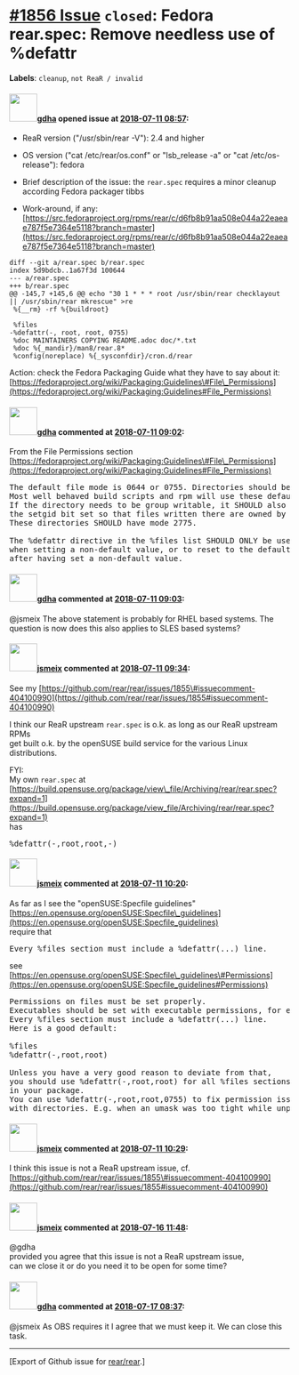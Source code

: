 [\#1856 Issue](https://github.com/rear/rear/issues/1856) `closed`: Fedora rear.spec: Remove needless use of %defattr
====================================================================================================================

**Labels**: `cleanup`, `not ReaR / invalid`

#### <img src="https://avatars.githubusercontent.com/u/888633?u=cdaeb31efcc0048d3619651aa18dd4b76e636b21&v=4" width="50">[gdha](https://github.com/gdha) opened issue at [2018-07-11 08:57](https://github.com/rear/rear/issues/1856):

-   ReaR version ("/usr/sbin/rear -V"): 2.4 and higher

-   OS version ("cat /etc/rear/os.conf" or "lsb\_release -a" or "cat
    /etc/os-release"): fedora

-   Brief description of the issue: the `rear.spec` requires a minor
    cleanup according Fedora packager tibbs

-   Work-around, if any:
    [https://src.fedoraproject.org/rpms/rear/c/d6fb8b91aa508e044a22eaeae787f5e7364e5118?branch=master](https://src.fedoraproject.org/rpms/rear/c/d6fb8b91aa508e044a22eaeae787f5e7364e5118?branch=master)

<!-- -->

    diff --git a/rear.spec b/rear.spec
    index 5d9bdcb..1a67f3d 100644
    --- a/rear.spec
    +++ b/rear.spec
    @@ -145,7 +145,6 @@ echo "30 1 * * * root /usr/sbin/rear checklayout || /usr/sbin/rear mkrescue" >re
     %{__rm} -rf %{buildroot}

     %files
    -%defattr(-, root, root, 0755)
     %doc MAINTAINERS COPYING README.adoc doc/*.txt
     %doc %{_mandir}/man8/rear.8*
     %config(noreplace) %{_sysconfdir}/cron.d/rear

Action: check the Fedora Packaging Guide what they have to say about it:
[https://fedoraproject.org/wiki/Packaging:Guidelines\#File\_Permissions](https://fedoraproject.org/wiki/Packaging:Guidelines#File_Permissions)

#### <img src="https://avatars.githubusercontent.com/u/888633?u=cdaeb31efcc0048d3619651aa18dd4b76e636b21&v=4" width="50">[gdha](https://github.com/gdha) commented at [2018-07-11 09:02](https://github.com/rear/rear/issues/1856#issuecomment-404097691):

From the File Permissions section  
[https://fedoraproject.org/wiki/Packaging:Guidelines\#File\_Permissions](https://fedoraproject.org/wiki/Packaging:Guidelines#File_Permissions)

<pre>
The default file mode is 0644 or 0755. Directories should be mode 0755.
Most well behaved build scripts and rpm will use these defaults.
If the directory needs to be group writable, it SHOULD also have
the setgid bit set so that files written there are owned by that group.
These directories SHOULD have mode 2775.

The %defattr directive in the %files list SHOULD ONLY be used
when setting a non-default value, or to reset to the default value
after having set a non-default value. 
</pre>

#### <img src="https://avatars.githubusercontent.com/u/888633?u=cdaeb31efcc0048d3619651aa18dd4b76e636b21&v=4" width="50">[gdha](https://github.com/gdha) commented at [2018-07-11 09:03](https://github.com/rear/rear/issues/1856#issuecomment-404098187):

@jsmeix The above statement is probably for RHEL based systems. The
question is now does this also applies to SLES based systems?

#### <img src="https://avatars.githubusercontent.com/u/1788608?u=925fc54e2ce01551392622446ece427f51e2f0ce&v=4" width="50">[jsmeix](https://github.com/jsmeix) commented at [2018-07-11 09:34](https://github.com/rear/rear/issues/1856#issuecomment-404107305):

See my
[https://github.com/rear/rear/issues/1855\#issuecomment-404100990](https://github.com/rear/rear/issues/1855#issuecomment-404100990)

I think our ReaR upstream `rear.spec` is o.k. as long as our ReaR
upstream RPMs  
get built o.k. by the openSUSE build service for the various Linux
distributions.

FYI:  
My own `rear.spec` at  
[https://build.opensuse.org/package/view\_file/Archiving/rear/rear.spec?expand=1](https://build.opensuse.org/package/view_file/Archiving/rear/rear.spec?expand=1)  
has

<pre>
%defattr(-,root,root,-)
</pre>

#### <img src="https://avatars.githubusercontent.com/u/1788608?u=925fc54e2ce01551392622446ece427f51e2f0ce&v=4" width="50">[jsmeix](https://github.com/jsmeix) commented at [2018-07-11 10:20](https://github.com/rear/rear/issues/1856#issuecomment-404120081):

As far as I see the "openSUSE:Specfile guidelines"  
[https://en.opensuse.org/openSUSE:Specfile\_guidelines](https://en.opensuse.org/openSUSE:Specfile_guidelines)  
require that

<pre>
Every %files section must include a %defattr(...) line.
</pre>

see  
[https://en.opensuse.org/openSUSE:Specfile\_guidelines\#Permissions](https://en.opensuse.org/openSUSE:Specfile_guidelines#Permissions)

<pre>
Permissions on files must be set properly.
Executables should be set with executable permissions, for example.
Every %files section must include a %defattr(...) line.
Here is a good default:

%files
%defattr(-,root,root)

Unless you have a very good reason to deviate from that,
you should use %defattr(-,root,root) for all %files sections
in your package.
You can use %defattr(-,root,root,0755) to fix permission issues
with directories. E.g. when an umask was too tight while unpacking. 
</pre>

#### <img src="https://avatars.githubusercontent.com/u/1788608?u=925fc54e2ce01551392622446ece427f51e2f0ce&v=4" width="50">[jsmeix](https://github.com/jsmeix) commented at [2018-07-11 10:29](https://github.com/rear/rear/issues/1856#issuecomment-404122085):

I think this issue is not a ReaR upstream issue, cf.  
[https://github.com/rear/rear/issues/1855\#issuecomment-404100990](https://github.com/rear/rear/issues/1855#issuecomment-404100990)

#### <img src="https://avatars.githubusercontent.com/u/1788608?u=925fc54e2ce01551392622446ece427f51e2f0ce&v=4" width="50">[jsmeix](https://github.com/jsmeix) commented at [2018-07-16 11:48](https://github.com/rear/rear/issues/1856#issuecomment-405222106):

@gdha  
provided you agree that this issue is not a ReaR upstream issue,  
can we close it or do you need it to be open for some time?

#### <img src="https://avatars.githubusercontent.com/u/888633?u=cdaeb31efcc0048d3619651aa18dd4b76e636b21&v=4" width="50">[gdha](https://github.com/gdha) commented at [2018-07-17 08:37](https://github.com/rear/rear/issues/1856#issuecomment-405505127):

@jsmeix As OBS requires it I agree that we must keep it. We can close
this task.

------------------------------------------------------------------------

\[Export of Github issue for
[rear/rear](https://github.com/rear/rear).\]

